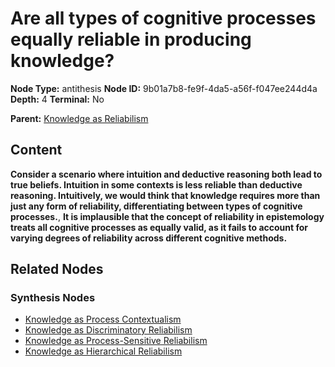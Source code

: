 # Are all types of cognitive processes equally reliable in producing knowledge?

**Node Type:** antithesis
**Node ID:** 9b01a7b8-fe9f-4da5-a56f-f047ee244d4a
**Depth:** 4
**Terminal:** No

**Parent:** [Knowledge as Reliabilism](knowledge-as-reliabilism-synthesis-7394a698-a878-4639-a841-a8d879499b49.md)

## Content

**Consider a scenario where intuition and deductive reasoning both lead to true beliefs. Intuition in some contexts is less reliable than deductive reasoning. Intuitively, we would think that knowledge requires more than just any form of reliability, differentiating between types of cognitive processes.**, **It is implausible that the concept of reliability in epistemology treats all cognitive processes as equally valid, as it fails to account for varying degrees of reliability across different cognitive methods.**

## Related Nodes

### Synthesis Nodes

- [Knowledge as Process Contextualism](knowledge-as-process-contextualism-synthesis-291f4258-3643-4c50-a858-2519537b3987.md)
- [Knowledge as Discriminatory Reliabilism](knowledge-as-discriminatory-reliabilism-synthesis-cb41e67c-1395-4d12-82c7-8aac9e83135b.md)
- [Knowledge as Process-Sensitive Reliabilism](knowledge-as-process-sensitive-reliabilism-synthesis-c3370f4f-97a2-4c85-aafd-872dd3a53327.md)
- [Knowledge as Hierarchical Reliabilism](knowledge-as-hierarchical-reliabilism-synthesis-075418b6-6915-44a6-a649-11fcb47b468d.md)
